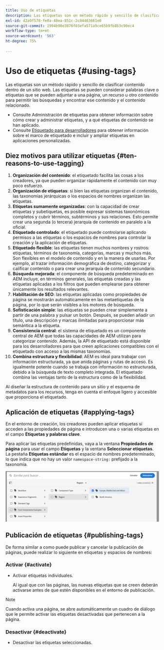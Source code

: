 ```yaml
---
title: Uso de etiquetas
description: Las etiquetas son un método rápido y sencillo de clasificar contenido en un sitio web
exl-id: d2a9f578-fe0a-48ea-851c-2c84463661e0
source-git-commit: 1994b90e3876f03efa571a9ce65b9fb8b3c90ec4
workflow-type: tm+mt
source-wordcount: '563'
ht-degree: 75%

---
```


# Uso de etiquetas   {#using-tags}

Las etiquetas son un método rápido y sencillo de clasificar contenido dentro de un sitio web. Las etiquetas se pueden considerar palabras clave o etiquetas que se pueden adjuntar a una página, un recurso u otro contenido para permitir las búsquedas y encontrar ese contenido y el contenido relacionado.

* Consulte Administración de etiquetas para obtener información sobre cómo crear y administrar etiquetas, y a qué etiquetas de contenido se han aplicado. <!-- See [Administering Tags](/help/sites-administering/tags.md) for information about creating and managing tags, and to which content tags have been applied.-->
* Consulte [Etiquetado para desarrolladores](/help/implementing/developing/introduction/tagging-framework.md) para obtener información sobre el marco de etiquetado e incluir y ampliar etiquetas en aplicaciones personalizadas.

## Diez motivos para utilizar etiquetas {#ten-reasons-to-use-tagging}

1. **Organización del contenido**: el etiquetado facilita las cosas a los creadores, ya que pueden organizar rápidamente el contenido con muy poco esfuerzo.
1. **Organización de etiquetas**: si bien las etiquetas organizan el contenido, las taxonomías jerárquicas o los espacios de nombres organizan las etiquetas.
1. **Etiquetas sumamente organizadas**: con la capacidad de crear etiquetas y subetiquetas, es posible expresar sistemas taxonómicos completos y cubrir términos, subtérminos y sus relaciones. Esto permite crear una segunda (o tercera) jerarquía de contenido en paralelo a la oficial.
1. **Etiquetado controlado**: el etiquetado puede controlarse aplicando permisos a las etiquetas o los espacios de nombres para controlar la creación y la aplicación de etiquetas.
1. **Etiquetado flexible**: las etiquetas tienen muchos nombres y rostros: etiquetas, términos de taxonomía, categorías, marcas y muchos más. Son flexibles en el modelo de contenido y en la manera de usarlas. Por ejemplo, al trazar información demográfica de destino, categorizar y calificar contenido o para crear una jerarquía de contenido secundario.
1. **Búsqueda mejorada**: el componente de búsqueda predeterminado en AEM incluye, en términos generales, las etiquetas creadas y las etiquetas aplicadas a los filtros que pueden emplearse para obtener únicamente los resultados relevantes.
1. **Habilitación de SEO**: las etiquetas aplicadas como propiedades de página se mostrarán automáticamente en las metaetiquetas de la página, por lo que serán visibles a los motores de búsqueda.
1. **Sofisticación simple**: las etiquetas se pueden crear simplemente a partir de una palabra y pulsar un botón. Después, se pueden añadir un título, una descripción y marcas ilimitadas para proporcionar más semántica a la etiqueta.
1. **Consistencia central**: el sistema de etiquetado es un componente central de AEM que todas las capacidades de AEM utilizan para categorizar contenido. Además, la API de etiquetado está disponible para los desarrolladores para que creen aplicaciones compatibles con el etiquetado con acceso a las mismas taxonomías.
1. **Combina estructura y flexibilidad**: AEM es ideal para trabajar con información estructurada, ya que anida páginas y rutas de acceso. Es igualmente potente cuando se trabaja con información no estructurada, debido a la búsqueda de texto completo integrada. El etiquetado combina las ventajas tanto de la estructura como de la flexibilidad.

Al diseñar la estructura de contenido para un sitio y el esquema de metadatos para los recursos, tenga en cuenta el enfoque ligero y accesible que proporciona el etiquetado.

## Aplicación de etiquetas   {#applying-tags}

En el entorno de creación, los creadores pueden aplicar etiquetas si acceden a las propiedades de página e introducen una o varias etiquetas en el campo **Etiquetas y palabras clave**.

Para aplicar las etiquetas predefinidas, vaya a la ventana **Propiedades de página** para usar el campo **Etiquetas** y la ventana **Seleccionar etiquetas**. La pestaña **Etiquetas estándar** es el espacio de nombres predeterminado, lo que indica que no hay un valor `namespace-string:` prefijado a la taxonomía. <!-- To apply [pre-defined tags](/help/sites-administering/tags.md), in the **Page Properties** window use the **Tags** field and the **Select Tags** window.-->

![Seleccionar varias etiquetas](/help/sites-cloud/authoring/assets/tags-select.png)

## Publicación de etiquetas {#publishing-tags}

De forma similar a como puede publicar y cancelar la publicación de páginas, puede realizar lo siguiente en etiquetas y espacios de nombres:

### Activar {#activate}

* Activar etiquetas individuales.

  Al igual que con las páginas, las nuevas etiquetas que se creen deberán activarse antes de que estén disponibles en el entorno de publicación.

>[!NOTE]
>
>Cuando activa una página, se abre automáticamente un cuadro de diálogo que le permite activar las etiquetas desactivadas que pertenecen a la página.

### Desactivar {#deactivate}

* Desactivar las etiquetas seleccionadas.
